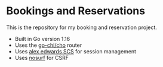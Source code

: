 # Bookings and Reservations

This is the repository for my booking and reservation project.

- Built in Go version 1.16
- Uses the [go-chi/cho](https://github.com/go-chi/chi) router
- Uses [alex edwards SCS](https://github.com/alexedwards/scs) for session management
- Uses [nosurf](https://github.com/justinas/nosurf) for CSRF